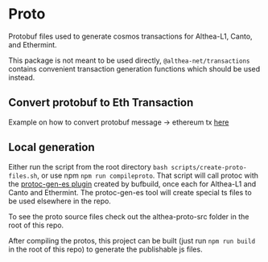 # Proto

Protobuf files used to generate cosmos transactions for Althea-L1, Canto, and Ethermint.

This package is not meant to be used directly, `@althea-net/transactions` contains convenient transaction generation functions which should be used instead.

## Convert protobuf to Eth Transaction

Example on how to convert protobuf message -> ethereum tx [here]('./tests/messages/msgEthereumTx.spec.ts')

## Local generation

Either run the script from the root directory `bash scripts/create-proto-files.sh`, or use npm `npm run compileproto`.
That script will call protoc with the [protoc-gen-es plugin](https://github.com/bufbuild/protobuf-es/tree/main/packages/protoc-gen-es) created by bufbuild, once each for Althea-L1 and Canto and Ethermint.
The protoc-gen-es tool will create special ts files to be used elsewhere in the repo.

To see the proto source files check out the althea-proto-src folder in the root of this repo.

After compiling the protos, this project can be built (just run `npm run build` in the root of this repo) to generate the publishable js files.
